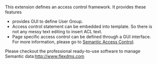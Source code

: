This extension defines an access control framework. It provides these features
  * provides GUI to define User Group.
  * Access control statement can be embedded into template. So there is not any messy text editing to insert ACL text.
  * Page specific access control can be defined through a GUI interface.
For more information, please go to [Semantic Access Control](http://www.mediawiki.org/wiki/Extension:SemanticAccessControl).

Please checkout the professional ready-to-use software to manage Semantic data:http://www.flexdms.com